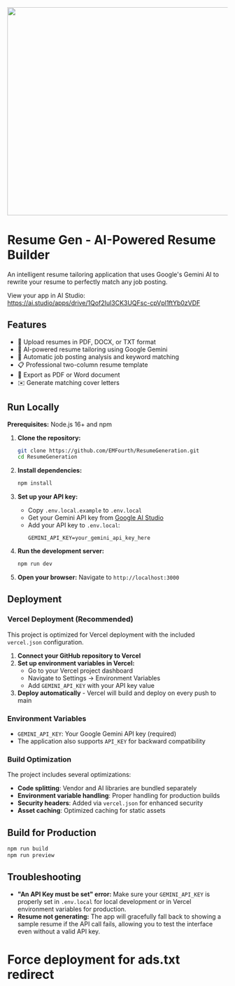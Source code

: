 <div align="center">
<img width="1200" height="475" alt="GHBanner" src="https://github.com/user-attachments/assets/0aa67016-6eaf-458a-adb2-6e31a0763ed6" />
</div>

# Resume Gen - AI-Powered Resume Builder

An intelligent resume tailoring application that uses Google's Gemini AI to rewrite your resume to perfectly match any job posting.

View your app in AI Studio: https://ai.studio/apps/drive/1Qof2Iul3CK3UQFsc-cpVpl1ftYb0zVDF

## Features

- 📄 Upload resumes in PDF, DOCX, or TXT format
- 🤖 AI-powered resume tailoring using Google Gemini
- 📝 Automatic job posting analysis and keyword matching
- 📋 Professional two-column resume template
- 📄 Export as PDF or Word document
- ✉️ Generate matching cover letters

## Run Locally

**Prerequisites:** Node.js 16+ and npm

1. **Clone the repository:**
   ```bash
   git clone https://github.com/EMFourth/ResumeGeneration.git
   cd ResumeGeneration
   ```

2. **Install dependencies:**
   ```bash
   npm install
   ```

3. **Set up your API key:**
   - Copy `.env.local.example` to `.env.local`
   - Get your Gemini API key from [Google AI Studio](https://aistudio.google.com/app/apikey)
   - Add your API key to `.env.local`:
     ```
     GEMINI_API_KEY=your_gemini_api_key_here
     ```

4. **Run the development server:**
   ```bash
   npm run dev
   ```

5. **Open your browser:**
   Navigate to `http://localhost:3000`

## Deployment

### Vercel Deployment (Recommended)

This project is optimized for Vercel deployment with the included `vercel.json` configuration.

1. **Connect your GitHub repository to Vercel**
2. **Set up environment variables in Vercel:**
   - Go to your Vercel project dashboard
   - Navigate to Settings → Environment Variables
   - Add `GEMINI_API_KEY` with your API key value
3. **Deploy automatically** - Vercel will build and deploy on every push to main

### Environment Variables

- `GEMINI_API_KEY`: Your Google Gemini API key (required)
- The application also supports `API_KEY` for backward compatibility

### Build Optimization

The project includes several optimizations:
- **Code splitting**: Vendor and AI libraries are bundled separately
- **Environment variable handling**: Proper handling for production builds
- **Security headers**: Added via `vercel.json` for enhanced security
- **Asset caching**: Optimized caching for static assets

## Build for Production

```bash
npm run build
npm run preview
```

## Troubleshooting

- **"An API Key must be set" error:** Make sure your `GEMINI_API_KEY` is properly set in `.env.local` for local development or in Vercel environment variables for production.
- **Resume not generating:** The app will gracefully fall back to showing a sample resume if the API call fails, allowing you to test the interface even without a valid API key.
# Force deployment for ads.txt redirect
